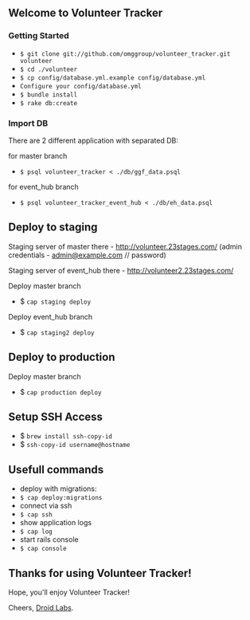 ## Welcome to Volunteer Tracker

### Getting Started

* `$ git clone git://github.com/omggroup/volunteer_tracker.git volunteer`
* `$ cd ./volunteer`
* `$ cp config/database.yml.example config/database.yml`
* `Configure your config/database.yml`
* `$ bundle install`
* `$ rake db:create`

### Import DB

There are 2 different application with separated DB:

for master branch
* `$ psql volunteer_tracker < ./db/ggf_data.psql`

for event_hub branch
* `$ psql volunteer_tracker_event_hub < ./db/eh_data.psql`

## Deploy to staging

Staging server of master there - http://volunteer.23stages.com/ (admin credentials - admin@example.com // password)

Staging server of event_hub there - http://volunteer2.23stages.com/

Deploy master branch
* $ `cap staging deploy`

Deploy event_hub branch
* $ `cap staging2 deploy`

## Deploy to production
Deploy master branch
* $ `cap production deploy`

## Setup SSH Access
* $ `brew install ssh-copy-id`
* $ `ssh-copy-id username@hostname`

## Usefull commands
* deploy with migrations:
* `$ cap deploy:migrations`
* connect via ssh
* `$ cap ssh`
* show application logs
* `$ cap log`
* start rails console
* `$ cap console`

## Thanks for using Volunteer Tracker!

Hope, you'll enjoy Volunteer Tracker!

Cheers, [Droid Labs](http://droidlabs.pro).
